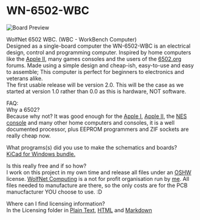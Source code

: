 # WN-6502-WBC

![Board Preview](https://user-images.githubusercontent.com/65527568/166680765-ae8e56c6-4529-4d3d-b18a-2e8129bc0c34.png)

WolfNet 6502 WBC. (WBC - WorkBench Computer)  
Designed as a single-board computer the WN-6502-WBC is an electrical design, control and programming computer. Inspired by home computers like the [Apple II](https://en.wikipedia.org/wiki/Apple_II), many games consoles and the users of the [6502.org](http://6502.org) forums. Made using a simple design and cheap-ish, easy-to-use and easy to assemble; This computer is perfect for beginners to electronics and veterans alike.  
The first usable release will be version 2.0. This will be the case as we started at version 1.0 rather than 0.0 as this is hardware, NOT software.

FAQ:  
Why a 6502?  
Because why not? It was good enough for the [Apple I](https://en.wikipedia.org/wiki/Apple_I), [Apple II](https://en.wikipedia.org/wiki/Apple_II), the [NES console](https://en.wikipedia.org/wiki/Ricoh_2A03) and many other home computers and consoles, it is a well documented processor, plus EEPROM programmers and ZIF sockets are really cheap now.

What programs(s) did you use to make the schematics and boards?  
[KiCad for Windows bundle.](https://www.kicad.org/download/windows/)

Is this really free and if so how?  
I work on this project in my own time and release all files under an [OSHW](https://www.oshwa.org) license. [WolfNet Computing](https://github.com/WolfNet-Computing) is a not for profit organisation run by [me](https://github.com/TheAlmostGenius). All files needed to manufacture are there, so the only costs are for the PCB manucfacturer YOU choose to use. :D

Where can I find licensing information?  
In the Licensing folder in [Plain Text](Licensing/LICENSE), [HTML](https://thealmostgenius.geekgalaxy.com/WolfNet-6502-WBC/license.html) and [Markdown](Licensing/license.md)
